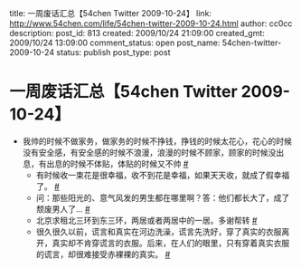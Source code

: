 title: 一周废话汇总【54chen Twitter 2009-10-24】
link: http://www.54chen.com/life/54chen-twitter-2009-10-24.html
author: cc0cc
description: 
post_id: 813
created: 2009/10/24 21:09:00
created_gmt: 2009/10/24 13:09:00
comment_status: open
post_name: 54chen-twitter-2009-10-24
status: publish
post_type: post

# 一周废话汇总【54chen Twitter 2009-10-24】

* 我帅的时候不做家务，做家务的时候不挣钱，挣钱的时候太花心，花心的时候没有安全感，有安全感的时候不浪漫，浪漫的时候不顾家，顾家的时候没出息，有出息的时候不体贴，体贴的时候又不帅 [#](http://twitter.com/54chen/statuses/5036220979)
  * 有时候收一束花是很幸福，收不到花是幸福，如果天天收，就成了假幸福了。 [#](http://twitter.com/54chen/statuses/5038354424)
  * 问：那些阳光的、意气风发的男生都在哪里啊？答：他们都长大了，成了颓废男人了... [#](http://twitter.com/54chen/statuses/5060606070)
  * 北京求租北三环到东三环，两居或者两居中的一居。多谢帮转 [#](http://twitter.com/54chen/statuses/5087066748)
  * 很久很久以前，谎言和真实在河边洗澡，谎言先洗好，穿了真实的衣服离开，真实却不肯穿谎言的衣服。后来，在人们的眼里，只有穿着真实衣服的谎言，却很难接受赤裸裸的真实。 [#](http://twitter.com/54chen/statuses/5088652471)